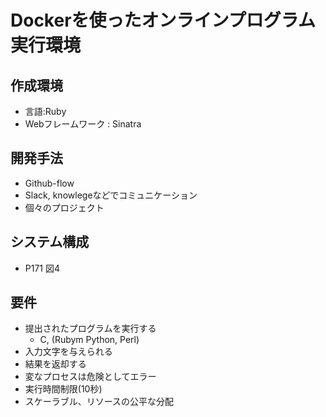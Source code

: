 # Dockerを使ったオンラインプログラム実行環境
## 作成環境
- 言語:Ruby
- Webフレームワーク : Sinatra

## 開発手法
- Github-flow
- Slack, knowlegeなどでコミュニケーション
- 個々のプロジェクト

## システム構成
- P171 図4

## 要件
- 提出されたプログラムを実行する
  - C, (Rubym Python, Perl)
- 入力文字を与えられる
- 結果を返却する
- 変なプロセスは危険としてエラー
- 実行時間制限(10秒)
- スケーラブル、リソースの公平な分配

